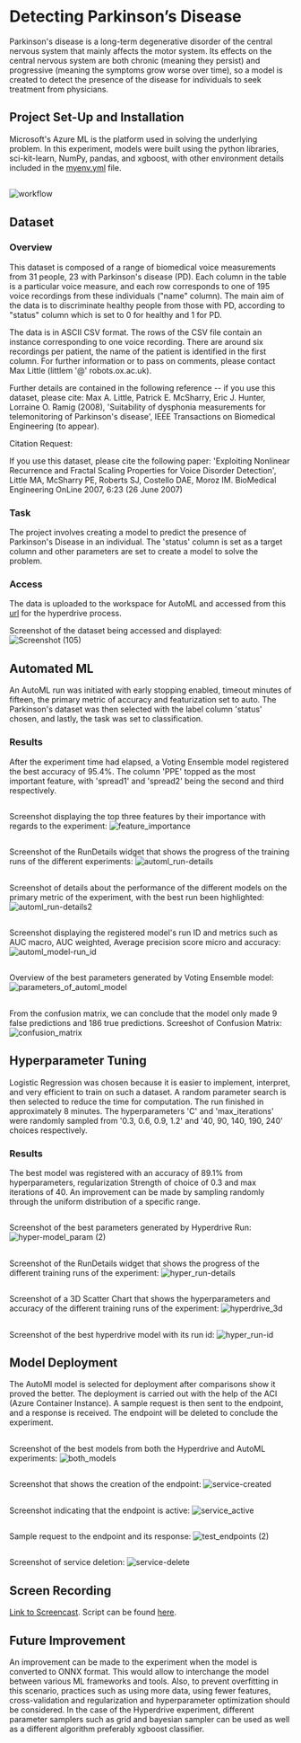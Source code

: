# Detecting Parkinson’s Disease

Parkinson's disease is a long-term degenerative disorder of the central nervous system that mainly affects the motor system. Its effects on the central nervous system are both chronic (meaning they persist) and progressive (meaning the symptoms grow worse over time), so a model is created to detect the presence of the disease for individuals to seek treatment from physicians.

## Project Set-Up and Installation
Microsoft's Azure ML is the platform used in solving the underlying problem. In this experiment, models were built using the python libraries, sci-kit-learn, NumPy, pandas, and xgboost, with other environment details included in the [myenv.yml](https://github.com/KwabenaNyinaku/nd00333-capstone/blob/master/starter_file/myenv.yml) file.
## 
![workflow](https://user-images.githubusercontent.com/48255327/163184301-1e1abfd9-d5ed-41a4-a0ff-c51ecca6d5d9.png)

## Dataset

### Overview
This dataset is composed of a range of biomedical voice measurements from 
31 people, 23 with Parkinson's disease (PD). Each column in the table is a 
particular voice measure, and each row corresponds to one of 195 voice 
recordings from these individuals ("name" column). The main aim of the data 
is to discriminate healthy people from those with PD, according to "status" 
column which is set to 0 for healthy and 1 for PD.

The data is in ASCII CSV format. The rows of the CSV file contain an 
instance corresponding to one voice recording. There are around six 
recordings per patient, the name of the patient is identified in the first 
column. For further information or to pass on comments, please contact Max 
Little (littlem '@' robots.ox.ac.uk).

Further details are contained in the following reference -- if you use this 
dataset, please cite:
Max A. Little, Patrick E. McSharry, Eric J. Hunter, Lorraine O. Ramig (2008), 
'Suitability of dysphonia measurements for telemonitoring of Parkinson's disease', 
IEEE Transactions on Biomedical Engineering (to appear).

Citation Request:

If you use this dataset, please cite the following paper: 
'Exploiting Nonlinear Recurrence and Fractal Scaling Properties for Voice Disorder Detection', 
Little MA, McSharry PE, Roberts SJ, Costello DAE, Moroz IM. 
BioMedical Engineering OnLine 2007, 6:23 (26 June 2007)

### Task
The project involves creating a model to predict the presence of Parkinson's Disease in an individual. The 'status' column is set as a target column and 
other parameters are set to create a model to solve the problem.

### Access
The data is uploaded to the workspace for AutoML and accessed from this [url](https://archive.ics.uci.edu/ml/machine-learning-databases/parkinsons/) for the hyperdrive process. 

Screenshot of the dataset being accessed and displayed:
![Screenshot (105)](https://user-images.githubusercontent.com/48255327/163001751-bd650630-f21c-4f9e-bc9e-1c730eb41a95.png)


## Automated ML
An AutoML run was initiated with early stopping enabled, timeout minutes of fifteen, the primary metric of accuracy and featurization set to auto. The Parkinson's dataset was then selected with the label column 'status' chosen, and lastly, the task was set to classification.

### Results
After the experiment time had elapsed, a Voting Ensemble model registered the best accuracy of 95.4%. The column 'PPE' topped as the most important feature,
with 'spread1' and 'spread2' being the second and third respectively.

##
Screenshot displaying the top three features by their importance with regards to the experiment:
![feature_importance](https://user-images.githubusercontent.com/48255327/163023319-faddb933-3e19-4c8c-8baa-5f15d17b3623.png)

## 
Screenshot of the RunDetails widget that shows the progress of the training runs of the different experiments:
![automl_run-details](https://user-images.githubusercontent.com/48255327/163006823-59827579-d8a8-4d18-9a0f-cf8f420e23fc.png)
##
Screenshot of details about the performance of the different models on the primary metric of the experiment, with the best run been highlighted:
![automl_run-details2](https://user-images.githubusercontent.com/48255327/163006808-15028d43-1523-4155-88e5-791dda8ac771.png)

##
Screenshot displaying the registered model's run ID and  metrics such as AUC macro, AUC weighted, Average precision score micro and accuracy:
![automl_model-run_id](https://user-images.githubusercontent.com/48255327/163006818-bd9d960a-59b7-4c35-b4bd-7f7f55ee597a.png)
##
Overview of the best parameters generated by Voting Ensemble model:
![parameters_of_automl_model](https://user-images.githubusercontent.com/48255327/163273459-0ef81356-f687-464f-b96a-1bbcf9feb288.png)

##
From the confusion matrix, we can conclude that the model only made 9 false predictions and 186 true predictions. 
Screeshot of Confusion Matrix:
![confusion_matrix](https://user-images.githubusercontent.com/48255327/163023130-c3e799e3-42b6-4318-8393-9c62fb0e4321.png)


## Hyperparameter Tuning
Logistic Regression was chosen because it is easier to implement, interpret, and very efficient to train on such a dataset. A random parameter search is then 
selected to reduce the time for computation. The run finished in approximately 8 minutes. The hyperparameters 'C' and 'max_iterations' were randomly 
sampled from '0.3, 0.6, 0.9, 1.2' and '40, 90, 140, 190, 240' choices respectively.

### Results
The best model was registered with an accuracy of 89.1% from hyperparameters, regularization Strength of choice of 0.3 and max iterations of 40. 
An improvement can be made by sampling randomly through the uniform distribution of a specific range. 

##
Screenshot of the best parameters generated by Hyperdrive Run:
![hyper-model_param (2)](https://user-images.githubusercontent.com/48255327/163007179-72bbf73f-3122-4c00-ae77-0874e448e784.png)
##
Screenshot of the RunDetails widget that shows the progress of the different training runs of the  experiment:
![hyper_run-details](https://user-images.githubusercontent.com/48255327/163007188-11f82bbd-fa16-4727-8962-8fdb73c32baf.png)
##
Screenshot of a 3D Scatter Chart that shows the hyperparameters and accuracy of the different training runs of the experiment:
![hyperdrive_3d](https://user-images.githubusercontent.com/48255327/163007192-3b2411e9-865d-45e1-b4fa-28b56cb08920.png)

##
Screenshot of the best hyperdrive model with its run id:
![hyper_run-id](https://user-images.githubusercontent.com/48255327/163024491-0b4138dc-185f-4110-96d1-933991c8b9e2.png)


## Model Deployment
The AutoMl model is selected for deployment after comparisons show it proved the better. The deployment is carried out with the help of the ACI
(Azure Container Instance). A sample request is then sent to the endpoint, and a response is received. The endpoint will be deleted to conclude the experiment.

##
Screenshot of the best models from both the Hyperdrive and AutoML experiments:
![both_models](https://user-images.githubusercontent.com/48255327/163013586-88daf814-6a7c-463b-91fb-eb2354ca17ad.png)
## 
Screenshot that shows the creation of the endpoint:
![service-created](https://user-images.githubusercontent.com/48255327/163013900-6eda2b3c-f867-46ad-9824-8aebf53be17a.png)

##
Screenshot indicating that the endpoint is active:
![service_active](https://user-images.githubusercontent.com/48255327/163014185-62eac386-236a-4367-a8ec-26c85f72e56e.png)

##
Sample request to the endpoint and its response:
![test_endpoints (2)](https://user-images.githubusercontent.com/48255327/163177858-24bed140-6deb-4a47-907b-30daee956db4.png)
##
Screenshot of service deletion:
![service-delete](https://user-images.githubusercontent.com/48255327/163014392-b97fdc06-f5b3-4187-872c-c9319dd12f8d.png)

## Screen Recording
[Link to Screencast](https://www.youtube.com/watch?v=2YEfKqpe0A4). Script can be found [here](https://github.com/KwabenaNyinaku/nd00333-capstone/blob/master/starter_file/script.md).

## Future Improvement
An improvement can be made to the experiment when the model is converted to ONNX format. This would allow to interchange the model between various ML frameworks and tools. Also, to prevent overfitting in this scenario, practices such as using more data, using fewer features, cross-validation and regularization and hyperparameter optimization should be considered. In the case of the Hyperdrive experiment, different parameter samplers such as grid and bayesian sampler can be used as well as a different algorithm preferably xgboost classifier.
